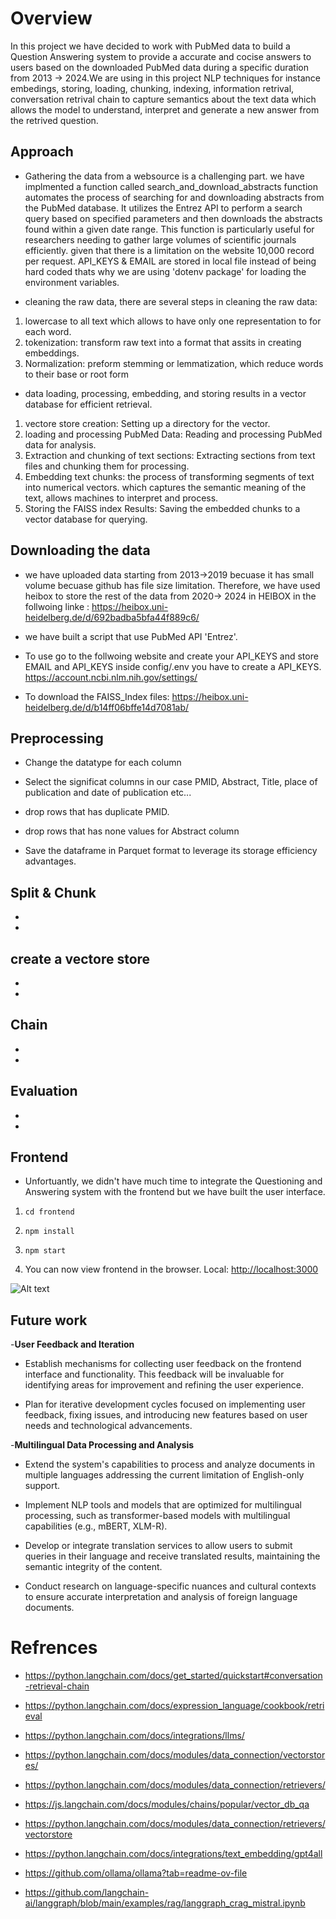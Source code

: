 
# Overview

In this project we have decided to work with PubMed data to build a Question Answering system to provide a accurate and cocise answers to users based on the downloaded PubMed data during a specific duration from 2013 -> 2024.We are using in this project NLP techniques for instance embedings, storing, loading, chunking, indexing, information retrival, conversation retrival chain to capture semantics about the text data which allows the model to understand, interpret and generate a new answer from the retrived question.

## Approach

- Gathering the data from a websource is a challenging part. we have implmented a function called search_and_download_abstracts function automates the process of searching for and downloading abstracts from the PubMed database. It utilizes the Entrez API to perform a search query based on specified parameters and then downloads the abstracts found within a given date range. This function is particularly useful for researchers needing to gather large volumes of scientific journals efficiently. given that there is a limitation on the website 10,000 record per request. API_KEYS & EMAIL are stored in local file instead of being hard coded thats why we are using 'dotenv package' for loading the environment variables.

- cleaning the raw data, there are several steps in cleaning the raw data:

1. lowercase to all text which allows to have only one representation to for each word.
2. tokenization: transform raw text into a format that assits in creating embeddings.
3. Normalization: preform stemming or lemmatization, which reduce words to their base or root form

- data loading, processing, embedding, and storing results in a vector database for efficient retrieval.

1. vectore store creation: Setting up a directory for the vector.
2. loading and processing PubMed Data: Reading and processing PubMed data for analysis.
3. Extraction and chunking of text sections: Extracting sections from text files and chunking them for processing.
4. Embedding text chunks: the process of transforming segments of text into numerical vectors. which captures the semantic meaning of the text, allows machines to interpret and process.
5. Storing the FAISS index Results: Saving the embedded chunks to a vector database for querying.

## Downloading the data

- we have uploaded data starting from 2013->2019 becuase it has small volume becuase github has file size limitation. Therefore, we have used heibox to store the rest of the data from 2020-> 2024 in HEIBOX in the follwoing linke : <https://heibox.uni-heidelberg.de/d/692badba5bfa44f889c6/>

- we have built a script that use PubMed API 'Entrez'.

- To use go to the follwoing website and create your API_KEYS and store EMAIL and API_KEYS inside config/.env you have to create a API_KEYS. <https://account.ncbi.nlm.nih.gov/settings/>

- To download the FAISS_Index files: <https://heibox.uni-heidelberg.de/d/b14ff06bffe14d7081ab/>

## Preprocessing

- Change the datatype for each column

- Select the significat columns in our case PMID, Abstract, Title, place of publication and date of publication etc...

- drop rows that has duplicate PMID.

- drop rows that has none values for Abstract column

- Save the dataframe in Parquet format to leverage its storage efficiency advantages.

## Split & Chunk

-

-

## create a vectore store

-

-

## Chain

-

-

## Evaluation

-

-

## Frontend

- Unfortuantly, we didn't have much time to integrate the Questioning and Answering system with the frontend but we have built the user interface.

1. `cd frontend`

2. `npm install`

3. `npm start`

4. You can now view frontend in the browser. Local: <http://localhost:3000>

![Alt text](pictures/interface_Screenshot.png "Optional title")

## Future work

-**User Feedback and Iteration**

- Establish mechanisms for collecting user feedback on the frontend interface and functionality. This feedback will be invaluable for identifying areas for improvement and refining the user experience.

- Plan for iterative development cycles focused on implementing user feedback, fixing issues, and introducing new features based on user needs and technological advancements.

-**Multilingual Data Processing and Analysis**

- Extend the system's capabilities to process and analyze documents in multiple languages addressing the current limitation of English-only support.

- Implement NLP tools and models that are optimized for multilingual processing, such as transformer-based models with multilingual capabilities (e.g., mBERT, XLM-R).

- Develop or integrate translation services to allow users to submit queries in their language and receive translated results, maintaining the semantic integrity of the content.

- Conduct research on language-specific nuances and cultural contexts to ensure accurate interpretation and analysis of foreign language documents.

# Refrences

- <https://python.langchain.com/docs/get_started/quickstart#conversation-retrieval-chain>

- <https://python.langchain.com/docs/expression_language/cookbook/retrieval>

- <https://python.langchain.com/docs/integrations/llms/>

- <https://python.langchain.com/docs/modules/data_connection/vectorstores/>

- <https://python.langchain.com/docs/modules/data_connection/retrievers/>

- <https://js.langchain.com/docs/modules/chains/popular/vector_db_qa>

- <https://python.langchain.com/docs/modules/data_connection/retrievers/vectorstore>

- <https://python.langchain.com/docs/integrations/text_embedding/gpt4all>

- <https://github.com/ollama/ollama?tab=readme-ov-file>

- <https://github.com/langchain-ai/langgraph/blob/main/examples/rag/langgraph_crag_mistral.ipynb>
